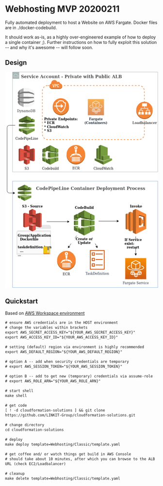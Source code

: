  
# Webhosting MVP 20200211
Fully automated deployment to host a Website on AWS Fargate. Docker files are in ./docker-codebuild.

It should work as-is, as a highly over-engineered example of how to deploy a single container ;). Further instructions on how to fully exploit this solution -- and why it's awesome -- will follow soon.

## Design
![cicd-fargate-mvp-20200211](cicd-fargate-mvp-20200211.png)


## Quickstart 
Based on [AWS Workspace environment](https://github.com/LINKIT-Group/aws-workspace)
```
# ensure AWS credentials are in the HOST environment
# change the variables within brackets
export AWS_SECRET_ACCESS_KEY="${YOUR_AWS_SECRET_ACCESS_KEY}"
export AWS_ACCESS_KEY_ID="${YOUR_AWS_ACCESS_KEY_ID}"

# setting (default) region via environment is highly recommended
export AWS_DEFAULT_REGION="${YOUR_AWS_DEFAULT_REGION}"

# option A -- add when security credentials are temporary
# export AWS_SESSION_TOKEN="${YOUR_AWS_SESSION_TOKEN}"

# option B -- add to get new (temporary) credentials via assume-role
# export AWS_ROLE_ARN="${YOUR_AWS_ROLE_ARN}"

# start shell
make shell

# get code
[ ! -d cloudformation-solutions ] && git clone https://github.com/LINKIT-Group/cloudformation-solutions.git 

# change directory
cd cloudformation-solutions

# deploy
make deploy template=Webhosting/Classic/template.yaml

# get coffee and/ or watch things get build in AWS Console
# should take about 10 minutes, after which you can browse to the ALB URL (check EC2/Loadbalancer)

# cleanup
make delete template=Webhosting/Classic/template.yaml
```

